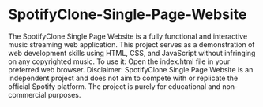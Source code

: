 # SpotifyClone-Single-Page-Website
The SpotifyClone Single Page Website is a fully functional and interactive music streaming web application. This project serves as a demonstration of web development skills using HTML, CSS, and JavaScript without infringing on any copyrighted music.
To use it:
Open the index.html file in your preferred web browser.
Disclaimer: SpotifyClone Single Page Website is an independent project and does not aim to compete with or replicate the official Spotify platform. The project is purely for educational and non-commercial purposes.
